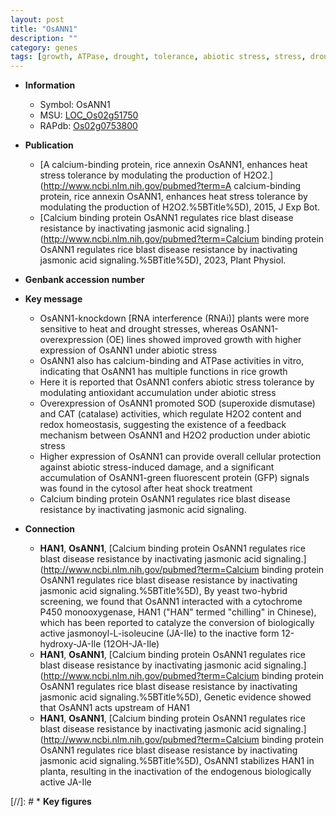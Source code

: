 ```yaml
---
layout: post
title: "OsANN1"
description: ""
category: genes
tags: [growth, ATPase, drought, tolerance, abiotic stress, stress, drought stress, stress tolerance, biotic stress, resistance, disease, disease resistance, blast, jasmonic, jasmonic acid, calcium, blast disease]
---
```


* **Information**  
    + Symbol: OsANN1  
    + MSU: [LOC_Os02g51750](http://rice.uga.edu/cgi-bin/ORF_infopage.cgi?orf=LOC_Os02g51750)  
    + RAPdb: [Os02g0753800](http://rapdb.dna.affrc.go.jp/viewer/gbrowse_details/irgsp1?name=Os02g0753800)  

* **Publication**  
    + [A calcium-binding protein, rice annexin OsANN1, enhances heat stress tolerance by modulating the production of H2O2.](http://www.ncbi.nlm.nih.gov/pubmed?term=A calcium-binding protein, rice annexin OsANN1, enhances heat stress tolerance by modulating the production of H2O2.%5BTitle%5D), 2015, J Exp Bot.
    + [Calcium binding protein OsANN1 regulates rice blast disease resistance by inactivating jasmonic acid signaling.](http://www.ncbi.nlm.nih.gov/pubmed?term=Calcium binding protein OsANN1 regulates rice blast disease resistance by inactivating jasmonic acid signaling.%5BTitle%5D), 2023, Plant Physiol.

* **Genbank accession number**  

* **Key message**  
    + OsANN1-knockdown [RNA interference (RNAi)] plants were more sensitive to heat and drought stresses, whereas OsANN1-overexpression (OE) lines showed improved growth with higher expression of OsANN1 under abiotic stress
    + OsANN1 also has calcium-binding and ATPase activities in vitro, indicating that OsANN1 has multiple functions in rice growth
    + Here it is reported that OsANN1 confers abiotic stress tolerance by modulating antioxidant accumulation under abiotic stress
    + Overexpression of OsANN1 promoted SOD (superoxide dismutase) and CAT (catalase) activities, which regulate H2O2 content and redox homeostasis, suggesting the existence of a feedback mechanism between OsANN1 and H2O2 production under abiotic stress
    + Higher expression of OsANN1 can provide overall cellular protection against abiotic stress-induced damage, and a significant accumulation of OsANN1-green fluorescent protein (GFP) signals was found in the cytosol after heat shock treatment
    + Calcium binding protein OsANN1 regulates rice blast disease resistance by inactivating jasmonic acid signaling.

* **Connection**  
    + __HAN1__, __OsANN1__, [Calcium binding protein OsANN1 regulates rice blast disease resistance by inactivating jasmonic acid signaling.](http://www.ncbi.nlm.nih.gov/pubmed?term=Calcium binding protein OsANN1 regulates rice blast disease resistance by inactivating jasmonic acid signaling.%5BTitle%5D),  By yeast two-hybrid screening, we found that OsANN1 interacted with a cytochrome P450 monooxygenase, HAN1 (&quot;HAN&quot; termed &quot;chilling&quot; in Chinese), which has been reported to catalyze the conversion of biologically active jasmonoyl-L-isoleucine (JA-Ile) to the inactive form 12-hydroxy-JA-Ile (12OH-JA-Ile)
    + __HAN1__, __OsANN1__, [Calcium binding protein OsANN1 regulates rice blast disease resistance by inactivating jasmonic acid signaling.](http://www.ncbi.nlm.nih.gov/pubmed?term=Calcium binding protein OsANN1 regulates rice blast disease resistance by inactivating jasmonic acid signaling.%5BTitle%5D),  Genetic evidence showed that OsANN1 acts upstream of HAN1
    + __HAN1__, __OsANN1__, [Calcium binding protein OsANN1 regulates rice blast disease resistance by inactivating jasmonic acid signaling.](http://www.ncbi.nlm.nih.gov/pubmed?term=Calcium binding protein OsANN1 regulates rice blast disease resistance by inactivating jasmonic acid signaling.%5BTitle%5D),  OsANN1 stabilizes HAN1 in planta, resulting in the inactivation of the endogenous biologically active JA-Ile

[//]: # * **Key figures**  


